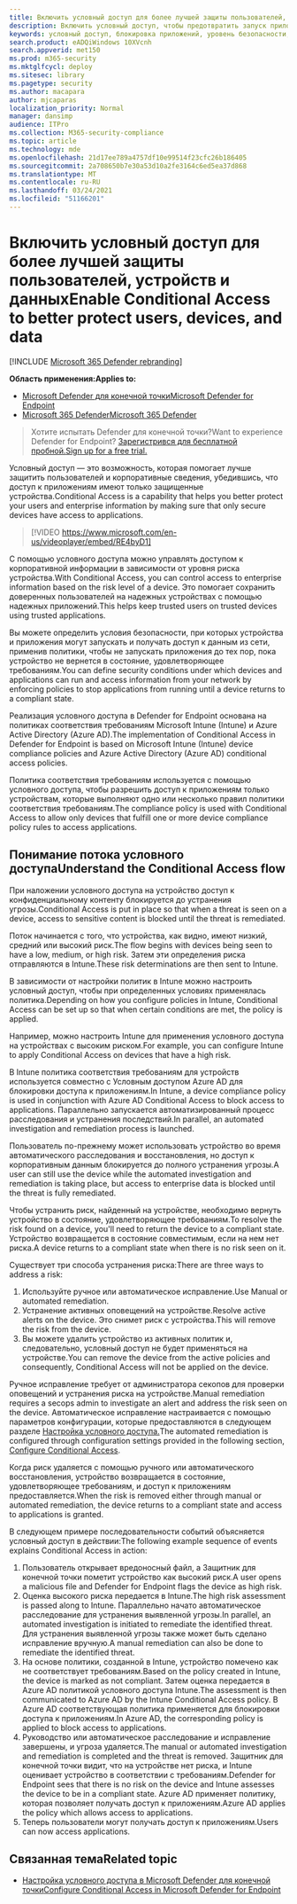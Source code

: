 ```yaml
---
title: Включить условный доступ для более лучшей защиты пользователей, устройств и данных
description: Включить условный доступ, чтобы предотвратить запуск приложений, если устройство считается в опасности, а приложение определяется как не соответствующим требованиям.
keywords: условный доступ, блокировка приложений, уровень безопасности, intune,
search.product: eADQiWindows 10XVcnh
search.appverid: met150
ms.prod: m365-security
ms.mktglfcycl: deploy
ms.sitesec: library
ms.pagetype: security
ms.author: macapara
author: mjcaparas
localization_priority: Normal
manager: dansimp
audience: ITPro
ms.collection: M365-security-compliance
ms.topic: article
ms.technology: mde
ms.openlocfilehash: 21d17ee789a4757df10e99514f23cfc26b186405
ms.sourcegitcommit: 2a708650b7e30a53d10a2fe3164c6ed5ea37d868
ms.translationtype: MT
ms.contentlocale: ru-RU
ms.lasthandoff: 03/24/2021
ms.locfileid: "51166201"
---
```

# <a name="enable-conditional-access-to-better-protect-users-devices-and-data"></a><span data-ttu-id="53209-104">Включить условный доступ для более лучшей защиты пользователей, устройств и данных</span><span class="sxs-lookup"><span data-stu-id="53209-104">Enable Conditional Access to better protect users, devices, and data</span></span> 

[!INCLUDE [Microsoft 365 Defender rebranding](../../includes/microsoft-defender.md)]

<span data-ttu-id="53209-105">**Область применения:**</span><span class="sxs-lookup"><span data-stu-id="53209-105">**Applies to:**</span></span>
- [<span data-ttu-id="53209-106">Microsoft Defender для конечной точки</span><span class="sxs-lookup"><span data-stu-id="53209-106">Microsoft Defender for Endpoint</span></span>](https://go.microsoft.com/fwlink/p/?linkid=2154037)
- [<span data-ttu-id="53209-107">Microsoft 365 Defender</span><span class="sxs-lookup"><span data-stu-id="53209-107">Microsoft 365 Defender</span></span>](https://go.microsoft.com/fwlink/?linkid=2118804)

><span data-ttu-id="53209-108">Хотите испытать Defender для конечной точки?</span><span class="sxs-lookup"><span data-stu-id="53209-108">Want to experience Defender for Endpoint?</span></span> [<span data-ttu-id="53209-109">Зарегистрився для бесплатной пробной.</span><span class="sxs-lookup"><span data-stu-id="53209-109">Sign up for a free trial.</span></span>](https://www.microsoft.com/microsoft-365/windows/microsoft-defender-atp?ocid=docs-wdatp-conditionalaccess-abovefoldlink)

<span data-ttu-id="53209-110">Условный доступ — это возможность, которая помогает лучше защитить пользователей и корпоративные сведения, убедившись, что доступ к приложениям имеют только защищенные устройства.</span><span class="sxs-lookup"><span data-stu-id="53209-110">Conditional Access is a capability that helps you better protect your users and enterprise information by making sure that only secure devices have access to applications.</span></span>

> [!VIDEO https://www.microsoft.com/en-us/videoplayer/embed/RE4byD1]

<span data-ttu-id="53209-111">С помощью условного доступа можно управлять доступом к корпоративной информации в зависимости от уровня риска устройства.</span><span class="sxs-lookup"><span data-stu-id="53209-111">With Conditional Access, you can control access to enterprise information based on the risk level of a device.</span></span> <span data-ttu-id="53209-112">Это помогает сохранить доверенных пользователей на надежных устройствах с помощью надежных приложений.</span><span class="sxs-lookup"><span data-stu-id="53209-112">This helps keep trusted users on trusted devices using trusted applications.</span></span>

<span data-ttu-id="53209-113">Вы можете определить условия безопасности, при которых устройства и приложения могут запускать и получать доступ к данным из сети, применив политики, чтобы не запускать приложения до тех пор, пока устройство не вернется в состояние, удовлетворяющее требованиям.</span><span class="sxs-lookup"><span data-stu-id="53209-113">You can define security conditions under which devices and applications can run and access information from your network by enforcing policies to stop applications from running until a device returns to a compliant state.</span></span> 

<span data-ttu-id="53209-114">Реализация условного доступа в Defender for Endpoint основана на политиках соответствия требованиям Microsoft Intune (Intune) и Azure Active Directory (Azure AD).</span><span class="sxs-lookup"><span data-stu-id="53209-114">The implementation of Conditional Access in Defender for Endpoint is based on Microsoft Intune (Intune) device compliance policies and Azure Active Directory (Azure AD) conditional access policies.</span></span> 

<span data-ttu-id="53209-115">Политика соответствия требованиям используется с помощью условного доступа, чтобы разрешить доступ к приложениям только устройствам, которые выполняют одно или несколько правил политики соответствия требованиям.</span><span class="sxs-lookup"><span data-stu-id="53209-115">The compliance policy is used with Conditional Access to allow only devices that fulfill one or more device compliance policy rules to access applications.</span></span> 

## <a name="understand-the-conditional-access-flow"></a><span data-ttu-id="53209-116">Понимание потока условного доступа</span><span class="sxs-lookup"><span data-stu-id="53209-116">Understand the Conditional Access flow</span></span>
<span data-ttu-id="53209-117">При наложении условного доступа на устройство доступ к конфиденциальному контенту блокируется до устранения угрозы.</span><span class="sxs-lookup"><span data-stu-id="53209-117">Conditional Access is put in place so that when a threat is seen on a device, access to sensitive content is blocked until the threat is remediated.</span></span> 

<span data-ttu-id="53209-118">Поток начинается с того, что устройства, как видно, имеют низкий, средний или высокий риск.</span><span class="sxs-lookup"><span data-stu-id="53209-118">The flow begins with devices being seen to have a low, medium, or high risk.</span></span> <span data-ttu-id="53209-119">Затем эти определения риска отправляются в Intune.</span><span class="sxs-lookup"><span data-stu-id="53209-119">These risk determinations are then sent to Intune.</span></span> 

<span data-ttu-id="53209-120">В зависимости от настройки политик в Intune можно настроить условный доступ, чтобы при определенных условиях применялась политика.</span><span class="sxs-lookup"><span data-stu-id="53209-120">Depending on how you configure policies in Intune, Conditional Access can be set up so that when certain conditions are met, the policy is applied.</span></span>

<span data-ttu-id="53209-121">Например, можно настроить Intune для применения условного доступа на устройствах с высоким риском.</span><span class="sxs-lookup"><span data-stu-id="53209-121">For example, you can configure Intune to apply Conditional Access on devices that have a high risk.</span></span>

<span data-ttu-id="53209-122">В Intune политика соответствия требованиям для устройств используется совместно с Условным доступом Azure AD для блокировки доступа к приложениям.</span><span class="sxs-lookup"><span data-stu-id="53209-122">In Intune, a device compliance policy is used in conjunction with Azure AD Conditional Access to block access to applications.</span></span> <span data-ttu-id="53209-123">Параллельно запускается автоматизированный процесс расследования и устранения последствий.</span><span class="sxs-lookup"><span data-stu-id="53209-123">In parallel, an automated investigation and remediation process is launched.</span></span>

 <span data-ttu-id="53209-124">Пользователь по-прежнему может использовать устройство во время автоматического расследования и восстановления, но доступ к корпоративным данным блокируется до полного устранения угрозы.</span><span class="sxs-lookup"><span data-stu-id="53209-124">A user can still use the device while the automated investigation and remediation is taking place, but access to enterprise data is blocked until the threat is fully remediated.</span></span> 

<span data-ttu-id="53209-125">Чтобы устранить риск, найденный на устройстве, необходимо вернуть устройство в состояние, удовлетворяющее требованиям.</span><span class="sxs-lookup"><span data-stu-id="53209-125">To resolve the risk found on a device, you'll need to return the device to a compliant state.</span></span> <span data-ttu-id="53209-126">Устройство возвращается в состояние совместимым, если на нем нет риска.</span><span class="sxs-lookup"><span data-stu-id="53209-126">A device returns to a compliant state when there is no risk seen on it.</span></span> 

<span data-ttu-id="53209-127">Существует три способа устранения риска:</span><span class="sxs-lookup"><span data-stu-id="53209-127">There are three ways to address a risk:</span></span>
1. <span data-ttu-id="53209-128">Используйте ручное или автоматическое исправление.</span><span class="sxs-lookup"><span data-stu-id="53209-128">Use Manual or automated remediation.</span></span>
2. <span data-ttu-id="53209-129">Устранение активных оповещений на устройстве.</span><span class="sxs-lookup"><span data-stu-id="53209-129">Resolve active alerts on the device.</span></span> <span data-ttu-id="53209-130">Это снимет риск с устройства.</span><span class="sxs-lookup"><span data-stu-id="53209-130">This will remove the risk from the device.</span></span>
3. <span data-ttu-id="53209-131">Вы можете удалить устройство из активных политик и, следовательно, условный доступ не будет применяться на устройстве.</span><span class="sxs-lookup"><span data-stu-id="53209-131">You can remove the device from the active policies and consequently, Conditional Access will not be applied on the device.</span></span> 

<span data-ttu-id="53209-132">Ручное исправление требует от администратора секопов для проверки оповещений и устранения риска на устройстве.</span><span class="sxs-lookup"><span data-stu-id="53209-132">Manual remediation requires a secops admin to investigate an alert and address the risk seen on the device.</span></span> <span data-ttu-id="53209-133">Автоматическое исправление настраивается с помощью параметров конфигурации, которые предоставляются в следующем разделе [Настройка условного доступа.](configure-conditional-access.md)</span><span class="sxs-lookup"><span data-stu-id="53209-133">The automated remediation is configured through configuration settings provided in the following section, [Configure Conditional Access](configure-conditional-access.md).</span></span>

<span data-ttu-id="53209-134">Когда риск удаляется с помощью ручного или автоматического восстановления, устройство возвращается в состояние, удовлетворяющее требованиям, и доступ к приложениям предоставляется.</span><span class="sxs-lookup"><span data-stu-id="53209-134">When the risk is removed either through manual or automated remediation, the device returns to a compliant state and access to applications is granted.</span></span>

<span data-ttu-id="53209-135">В следующем примере последовательности событий объясняется условный доступ в действии:</span><span class="sxs-lookup"><span data-stu-id="53209-135">The following example sequence of events explains Conditional Access in action:</span></span>

1. <span data-ttu-id="53209-136">Пользователь открывает вредоносный файл, а Защитник для конечной точки пометит устройство как высокий риск.</span><span class="sxs-lookup"><span data-stu-id="53209-136">A user opens a malicious file and Defender for Endpoint flags the device as high risk.</span></span>
2. <span data-ttu-id="53209-137">Оценка высокого риска передается в Intune.</span><span class="sxs-lookup"><span data-stu-id="53209-137">The high risk assessment is passed along to Intune.</span></span> <span data-ttu-id="53209-138">Параллельно начато автоматическое расследование для устранения выявленной угрозы.</span><span class="sxs-lookup"><span data-stu-id="53209-138">In parallel, an automated investigation is initiated to remediate the identified threat.</span></span> <span data-ttu-id="53209-139">Для устранения выявленной угрозы также может быть сделано исправление вручную.</span><span class="sxs-lookup"><span data-stu-id="53209-139">A manual remediation can also be done to remediate the identified threat.</span></span>
3. <span data-ttu-id="53209-140">На основе политики, созданной в Intune, устройство помечено как не соответствует требованиям.</span><span class="sxs-lookup"><span data-stu-id="53209-140">Based on the policy created in Intune, the device is marked as not compliant.</span></span> <span data-ttu-id="53209-141">Затем оценка передается в Azure AD политикой условного доступа Intune.</span><span class="sxs-lookup"><span data-stu-id="53209-141">The assessment is then communicated to Azure AD by the Intune Conditional Access policy.</span></span> <span data-ttu-id="53209-142">В Azure AD соответствующая политика применяется для блокировки доступа к приложениям.</span><span class="sxs-lookup"><span data-stu-id="53209-142">In Azure AD, the corresponding policy is applied to block access to applications.</span></span>
4. <span data-ttu-id="53209-143">Руководство или автоматическое расследование и исправление завершены, и угроза удаляется.</span><span class="sxs-lookup"><span data-stu-id="53209-143">The manual or automated investigation and remediation is completed and the threat is removed.</span></span> <span data-ttu-id="53209-144">Защитник для конечной точки видит, что на устройстве нет риска, и Intune оценивает устройство в соответствии с требованиям.</span><span class="sxs-lookup"><span data-stu-id="53209-144">Defender for Endpoint sees that there is no risk on the device and Intune assesses the device to be in a compliant state.</span></span> <span data-ttu-id="53209-145">Azure AD применяет политику, которая позволяет получать доступ к приложениям.</span><span class="sxs-lookup"><span data-stu-id="53209-145">Azure AD applies the policy which allows access to applications.</span></span>
5. <span data-ttu-id="53209-146">Теперь пользователи могут получать доступ к приложениям.</span><span class="sxs-lookup"><span data-stu-id="53209-146">Users can now access applications.</span></span>

 
## <a name="related-topic"></a><span data-ttu-id="53209-147">Связанная тема</span><span class="sxs-lookup"><span data-stu-id="53209-147">Related topic</span></span>
- [<span data-ttu-id="53209-148">Настройка условного доступа в Microsoft Defender для конечной точки</span><span class="sxs-lookup"><span data-stu-id="53209-148">Configure Conditional Access in Microsoft Defender for Endpoint</span></span>](configure-conditional-access.md)
